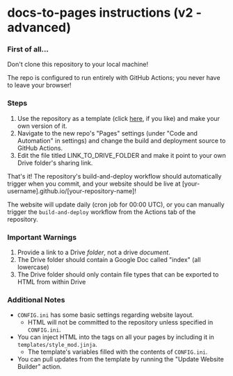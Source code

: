 # docs-to-pages instructions (v2 - advanced)

### First of all...
Don't clone this repository to your local machine!

The repo is configured to run entirely with GitHub Actions; you never have to leave your browser!

### Steps
1. Use the repository as a template (click [here](https://github.com/new?template_name=docs-to-pages&template_owner=Rachmanin0xFF), if you like) and make your own version of it.
2. Navigate to the new repo's "Pages" settings (under "Code and Automation" in settings) and change the build and deployment source to GitHub Actions.
3. Edit the file titled LINK_TO_DRIVE_FOLDER and make it point to your own Drive folder's sharing link.

That's it! The repository's build-and-deploy workflow should automatically trigger when you commit, and your website should be live at [your-username].github.io/[your-repository-name]!

The website will update daily (cron job for 00:00 UTC), or you can manually trigger the `build-and-deploy` workflow from the Actions tab of the repository.

### Important Warnings
1. Provide a link to a Drive *folder*, not a drive *document*.
2. The Drive folder should contain a Google Doc called "index" (all lowercase)
3. The Drive folder should only contain file types that can be exported to HTML from within Drive

### Additional Notes
* `CONFIG.ini` has some basic settings regarding website layout.
  * HTML will not be committed to the repository unless specified in `CONFIG.ini`.
* You can inject HTML into the <head> tags on all your pages by including it in `templates/style_mod.jinja`.
  * The template's variables filled with the contents of `CONFIG.ini`.
* You can pull updates from the template by running the "Update Website Builder" action.
